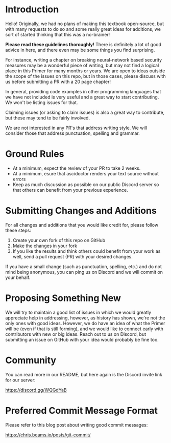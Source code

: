 # Introduction

Hello! Originally, we had no plans of making this textbook open-source, but
with many requests to do so and some really great ideas for additions, we sort
of started thinking that this was a no-brainer!

**Please read these guidelines thoroughly!** There is definitely a lot of good
advice in here, and there even may be some things you find surprising.

For instance, writing a chapter on breaking neural-network based security 
measures may be a wonderful piece of writing, but may not find a logical place
in this Primer for many months or years. We are open to ideas outside the scope
of the issues on this repo, but in those cases, please discuss with us before
submitting a PR with a 20 page chapter!

In general, providing code examples in other programming languages that we have
not included is very useful and a great way to start contributing. We won't be
listing issues for that.

Claiming issues (or asking to claim issues) is also a great way to contribute,
but these may tend to be fairly involved.

We are not interested in any PR's that address writing style. We will consider
those that address punctuation, spelling and grammar.


# Ground Rules

* At a minimum, expect the review of your PR to take 2 weeks.
* At a minimum, esure that ascidoctor renders your text source without errors
* Keep as much discussion as possible on our public Discord server so that
  others can benefit from your previous experience.


# Submitting Changes and Additions

For all changes and additions that you would like credit for, please follow
these steps:

1. Create your own fork of this repo on GitHub
2. Make the changes in your fork
3. If you like the results and think others could benefit from your work as 
   well, send a pull request (PR) with your desired changes.

If you have a small change (such as punctuation, spelling, etc.) and do not
mind being anonymous, you can ping us on Discord and we will commit on your 
behalf.


# Proposing Something New

We will try to maintain a good list of issues in which we would greatly 
appreciate help in addressing, however, as history has shown, we're not the 
only ones with good ideas. However, we do have an idea of what the Primer will
be (even if that is still forming), and we would like to connect early with 
contributors with new or big ideas. Reach out to us on Discord, but submitting
an issue on GitHub with your idea would probably be fine too.


# Community

You can read more in our README, but here again is the Discord invite link for
our server:

https://discord.gg/WQGdYaB


# Preferred Commit Message Format

Please refer to this blog post about writing good commit messages:

https://chris.beams.io/posts/git-commit/
